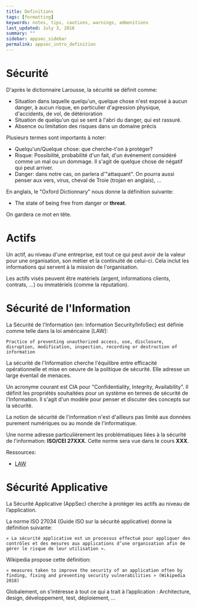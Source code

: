 ```yaml
---
title: Definitions
tags: [formatting]
keywords: notes, tips, cautions, warnings, admonitions
last_updated: July 3, 2016
summary: ""
sidebar: appsec_sidebar
permalink: appsec_intro_definition
---
```


# Sécurité

D'après le dictionnaire Larousse, la sécurité se définit comme:
 * Situation dans laquelle quelqu'un, quelque chose n'est exposé à aucun danger, à aucun risque, en particulier d'agression physique, d'accidents, de vol, de détérioration
 * Situation de quelqu'un qui se sent à l'abri du danger, qui est rassuré.
 * Absence ou limitation des risques dans un domaine précis

Plusieurs termes sont importants à noter:
 * Quelqu'un/Quelque chose: que cherche-t'on à protéger?
 * Risque: Possibilité, probabilité d'un fait, d'un événement considéré comme un mal ou un dommage. Il s'agit de quelque chose de négatif qui peut arriver.
 * Danger: dans notre cas, on parlera d'"attaquant". On pourra aussi penser aux vers, virus, cheval de Troie (trojan en anglais), ...

En anglais, le "Oxford Dictionnary" nous donne la définition suivante:
 * The state of being free from danger or **threat**.

On gardera ce mot en tête.

# Actifs

Un actif, au niveau d'une entreprise, est tout ce qui peut avoir de la valeur pour une organisation, son métier et la continuité de celui-ci. Cela inclut les informations qui servent à la mission de l'organisation.

Les actifs visés peuvent être matériels (argent, informations clients, contrats, ...) ou immatériels (comme la réputation).

# Sécurité de l'Information

La Sécurité de l'Information (en: Information Security/InfoSec) est définie comme telle dans la loi américaine [LAW]:

    Practice of preventing unauthorized access, use, disclosure, disruption, modification, inspection, recording or destruction of information

La sécurité de l'Information cherche l'équilibre entre efficacité opérationnelle et mise en oeuvre de la politique de sécurité.
Elle adresse un large éventail de menaces.

Un acronyme courant est CIA pour "Confidentiality, Integrity, Availability". Il définit les propriétés souhaitées pour un système en termes de sécurité de l'Information.
Il s'agit d'un modèle pour penser et discuter des concepts sur la sécurité.

La notion de sécurité de l'information n'est d'ailleurs pas limité aux données purement numériques ou au monde de l'informatique.

Une norme adresse particulièrement les problématiques liées à la sécurité de l'information: **ISO/CEI 27XXX**. Cette norme sera vue dans le cours **XXX**.

Ressources:
 * [LAW](https://www.law.cornell.edu/uscode/text/44/3542)

# Sécurité Applicative

La Sécurité Applicative (AppSec) cherche à protéger les actifs au niveau de l’application.

La norme ISO 27034 (Guide ISO sur la sécurité applicative) donne la définition suivante: 

    « La sécurité applicative est un processus effectué pour appliquer des contrôles et des mesures aux applications d’une organisation afin de gérer le risque de leur utilisation ».

Wikipedia propose cette définition:

    « measures taken to improve the security of an application often by finding, fixing and preventing security vulnerabilities » (Wikipedia 2018)

Globalement, on s’intéresse à tout ce qui a trait à l’application :  Architecture, design, développement, test, déploiement,  ...
